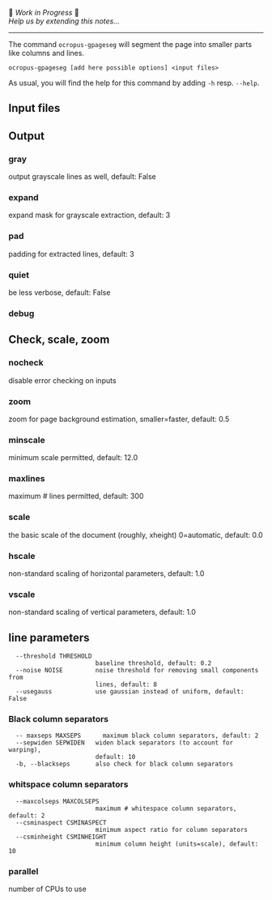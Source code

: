 🚧 _Work in Progress_ 🚧  
_Help us by extending this notes..._

---

The command `ocropus-gpageseg` will segment the page into smaller parts like
columns and lines.

```
ocropus-gpageseg [add here possible options] <input files>
```

As usual, you will find the help for this command by adding `-h` resp. `--help`.

## Input files


## Output

### gray

output grayscale lines as well, default: False

### expand

expand mask for grayscale extraction, default: 3

### pad

padding for extracted lines, default: 3

### quiet

be less verbose, default: False

### debug

## Check, scale, zoom

### nocheck

disable error checking on inputs

### zoom

zoom for page background estimation, smaller=faster, default: 0.5

### minscale

minimum scale permitted, default: 12.0

### maxlines

maximum # lines permitted, default: 300

### scale

the basic scale of the document (roughly, xheight) 0=automatic, default: 0.0

### hscale

non-standard scaling of horizontal parameters, default: 1.0

### vscale

non-standard scaling of vertical parameters, default: 1.0


## line parameters

```
  --threshold THRESHOLD
                        baseline threshold, default: 0.2
  --noise NOISE         noise threshold for removing small components from
                        lines, default: 8
  --usegauss            use gaussian instead of uniform, default: False
```


### Black column separators

```
  -- maxseps MAXSEPS      maximum black column separators, default: 2
  --sepwiden SEPWIDEN   widen black separators (to account for warping),
                        default: 10
  -b, --blackseps       also check for black column separators
```


### whitspace column separators

```
  --maxcolseps MAXCOLSEPS
                        maximum # whitespace column separators, default: 2
  --csminaspect CSMINASPECT
                        minimum aspect ratio for column separators
  --csminheight CSMINHEIGHT
                        minimum column height (units=scale), default: 10
```




### parallel

number of CPUs to use

